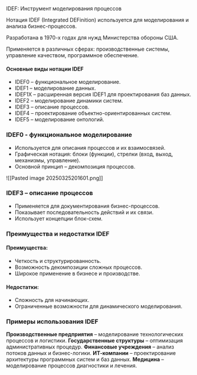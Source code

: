 IDEF: Инструмент моделирования процессов

Нотация IDEF (Integrated DEFinition) используется для моделирования и анализа бизнес-процессов. 

Разработана в 1970-х годах для нужд Министерства обороны США. 

Применяется в различных сферах: производственные системы, управление качеством, программное обеспечение.

#### Основные виды нотации IDEF 
- IDEF0 – функциональное моделирование. 
- IDEF1 – моделирование данных. 
- IDEF1X – расширенная версия IDEF1 для проектирования баз данных. 
- IDEF2 – моделирование динамики систем. 
- IDEF3 – описание процессов. 
- IDEF4 – проектирование объектно-ориентированных систем. 
- IDEF5 – моделирование онтологий.

### IDEF0 - функциональное моделирование

- Используется для описания процессов и их взаимосвязей. 
- Графическая нотация: блоки (функции), стрелки (вход, выход, механизмы, управление). 
- Основной принцип – декомпозиция процессов.

![[Pasted image 20250325201601.png]]

### IDEF3 – описание процессов

- Применяется для документирования бизнес-процессов. 
- Показывает последовательность действий и их связи. 
- Использует концепции блок-схем.

### Преимущества и недостатки IDEF
#### Преимущества:
- Четкость и структурированность. 
- Возможность декомпозиции сложных процессов. 
- Широкое применение в бизнесе и производстве.
#### Недостатки:
- Сложность для начинающих. 
- Ограниченные возможности для динамического моделирования.

### Примеры использования IDEF
**Производственные предприятия** – моделирование технологических процессов и логистики. 
**Государственные структуры** – оптимизация административных процедур. 
**Финансовые учреждения** – анализ потоков данных и бизнес-логики. 
**ИТ-компании** – проектирование архитектуры программных систем и баз данных. 
**Медицина** – моделирование процессов диагностики и лечения.